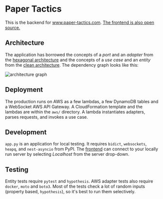 # Paper Tactics

This is the backend for www.paper-tactics.com.
[The frontend is also open source.](https://github.com/Kharacternyk/paper-tactics-pwa)

## Architecture

The application has borrowed the concepts of a _port_ and an _adapter_ from the
[hexagonal architecture](<https://en.wikipedia.org/wiki/Hexagonal_architecture_(software)>)
and the concepts of a _use case_ and an _entity_ from the
[clean architecture](https://blog.cleancoder.com/uncle-bob/2012/08/13/the-clean-architecture.html). The dependency graph looks like this:

![architecture graph](./docs/arch.svg)

## Deployment

The production runs on AWS as a few lambdas,
a few DynamoDB tables and a WebSocket AWS API Gateway.
A CloudFormation template and the lambdas are within the `aws/` directory.
A lambda instantiates adapters, parses requests, and invokes a use case.

## Development

`app.py` is an application for local testing.
It requires `bidict`, `websockets`, `heapq`, and `nest-asyncio` from PyPI.
The [frontend](https://www.paper-tactics.com) can connect to your locally run server
by selecting _Localhost_ from the server drop-down.

## Testing

Entity tests require `pytest` and `hypothesis`.
AWS adapter tests also require `docker`, `moto` and `boto3`.
Most of the tests check a lot of random inputs (property based, `hypothesis`),
so it's best to run them selectively.
